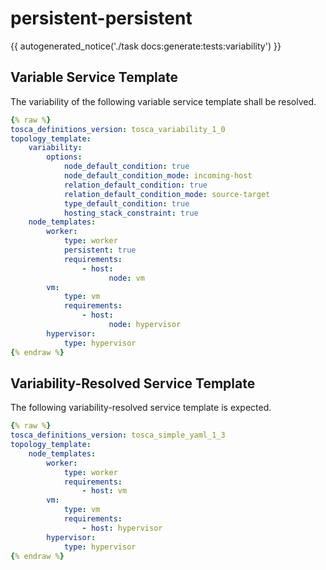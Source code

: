 # persistent-persistent

{{ autogenerated_notice('./task docs:generate:tests:variability') }}


## Variable Service Template

The variability of the following variable service template shall be resolved.

```yaml linenums="1"
{% raw %}
tosca_definitions_version: tosca_variability_1_0
topology_template:
    variability:
        options:
            node_default_condition: true
            node_default_condition_mode: incoming-host
            relation_default_condition: true
            relation_default_condition_mode: source-target
            type_default_condition: true
            hosting_stack_constraint: true
    node_templates:
        worker:
            type: worker
            persistent: true
            requirements:
                - host:
                      node: vm
        vm:
            type: vm
            requirements:
                - host:
                      node: hypervisor
        hypervisor:
            type: hypervisor
{% endraw %}
```




## Variability-Resolved Service Template

The following variability-resolved service template is expected.

```yaml linenums="1"
{% raw %}
tosca_definitions_version: tosca_simple_yaml_1_3
topology_template:
    node_templates:
        worker:
            type: worker
            requirements:
                - host: vm
        vm:
            type: vm
            requirements:
                - host: hypervisor
        hypervisor:
            type: hypervisor
{% endraw %}
```

